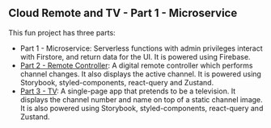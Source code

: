 ## Cloud Remote and TV - Part 1 - Microservice

This fun project has three parts:

-   Part 1 - Microservice: Serverless functions with admin privileges interact with Firstore, and return data for the UI. It is powered using Firebase.
-   [Part 2 - Remote Controller](https://github.com/alitursucular/cloud-remote-and-tv-part2-remote): A digital remote controller which performs channel changes. It also displays the active channel. It is powered using Storybook, styled-components, react-query and Zustand.
-   [Part 3 - TV](https://github.com/alitursucular/cloud-remote-and-tv-part3-tv): A single-page app that pretends to be a television. It displays the channel number and name on top of a static channel image. It is also powered using Storybook, styled-components, react-query and Zustand.
